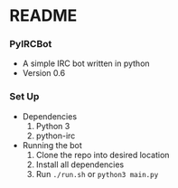 # README #

### PyIRCBot ###

* A simple IRC bot written in python
* Version 0.6

### Set Up ###

* Dependencies
    1. Python 3
    2. python-irc
* Running the bot
    1. Clone the repo into desired location
    2. Install all dependencies
    3. Run `./run.sh` or `python3 main.py`
